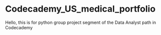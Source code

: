 # Codecademy_US_medical_portfolio
 
Hello, this is for python group project segment of the Data Analyst path in Codecademy

